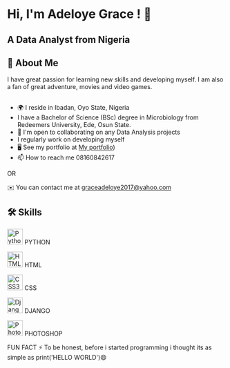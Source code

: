 
# Hi, I'm Adeloye Grace ! 👋
A Data Analyst from Nigeria
------------------

## 🚀 About Me
I have great passion for learning new skills and developing myself. I am also a fan of great adventure, movies and video games.


## 

- 🌍 I reside in Ibadan, Oyo State, Nigeria
- I have a Bachelor of Science (BSc) degree in Microbiology from Redeemers University, Ede, Osun State.
- 🤝  I'm open to collaborating on any Data Analysis projects
- I regularly work on developing myself
- 🖥️  See my portfolio at [My portfolio](https://goa14.github.io/Grace-Adeloye-Portfolio/))
- 📫 How to reach me 08160842617 

OR

 ✉️  You can contact me at [graceadeloye2017@yahoo.com](mailto:graceadeloye2017@yahoo.com)

## 🛠 Skills

<a href="https://www.python.org/" target="_blank" rel="noreferrer"><img src="https://raw.githubusercontent.com/danielcranney/readme-generator/main/public/icons/skills/python-colored.svg" width="36" height="36" alt="Python" /></a> PYTHON
  
<a href="https://developer.mozilla.org/en-US/docs/Glossary/HTML5" target="_blank" rel="noreferrer"><img src="https://raw.githubusercontent.com/danielcranney/readme-generator/main/public/icons/skills/html5-colored.svg" width="36" height="36" alt="HTML5" /></a> HTML
  
  <a href="https://www.w3.org/TR/CSS/#css" target="_blank" rel="noreferrer"><img src="https://raw.githubusercontent.com/danielcranney/readme-generator/main/public/icons/skills/css3-colored.svg" width="36" height="36" alt="CSS3" /></a> CSS
  
  
<a href="https://www.djangoproject.com/" target="_blank" rel="noreferrer"><img src="https://raw.githubusercontent.com/danielcranney/readme-generator/main/public/icons/skills/django-colored.svg" width="36" height="36" alt="Django" /></a> DJANGO
  
  
  <a href="https://www.adobe.com/uk/products/photoshop.html" target="_blank" rel="noreferrer"><img src="https://raw.githubusercontent.com/danielcranney/readme-generator/main/public/icons/skills/photoshop-colored.svg" width="36" height="36" alt="Photoshop" /></a> PHOTOSHOP


   <p align="left">

            
  
  FUN FACT
  ⚡️ To be honest, before i started programming i thought its as simple as print('HELLO WORLD')😄



  
<!---
GOA14/GOA14 is a ✨ special ✨ repository because its `README.md` (this file) appears on your GitHub profile.
You can click the Preview link to take a look at your changes.
--->
